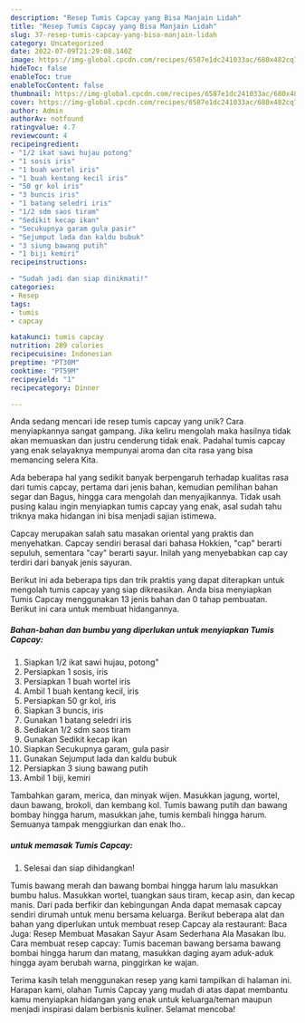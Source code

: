 ```yaml
---
description: "Resep Tumis Capcay yang Bisa Manjain Lidah"
title: "Resep Tumis Capcay yang Bisa Manjain Lidah"
slug: 37-resep-tumis-capcay-yang-bisa-manjain-lidah
category: Uncategorized
date: 2022-07-09T21:29:08.140Z
image: https://img-global.cpcdn.com/recipes/6587e1dc241033ac/680x482cq70/tumis-capcay-foto-resep-utama.jpg
hideToc: false
enableToc: true
enableTocContent: false
thumbnail: https://img-global.cpcdn.com/recipes/6587e1dc241033ac/680x482cq70/tumis-capcay-foto-resep-utama.jpg
cover: https://img-global.cpcdn.com/recipes/6587e1dc241033ac/680x482cq70/tumis-capcay-foto-resep-utama.jpg
author: Admin
authorAv: notfound
ratingvalue: 4.7
reviewcount: 4
recipeingredient:
- "1/2 ikat sawi hujau potong"
- "1 sosis iris"
- "1 buah wortel iris"
- "1 buah kentang kecil iris"
- "50 gr kol iris"
- "3 buncis iris"
- "1 batang seledri iris"
- "1/2 sdm saos tiram"
- "Sedikit kecap ikan"
- "Secukupnya garam gula pasir"
- "Sejumput lada dan kaldu bubuk"
- "3 siung bawang putih"
- "1 biji kemiri"
recipeinstructions:

- "Sudah jadi dan siap dinikmati!"
categories:
- Resep
tags:
- tumis
- capcay

katakunci: tumis capcay 
nutrition: 289 calories
recipecuisine: Indonesian
preptime: "PT30M"
cooktime: "PT59M"
recipeyield: "1"
recipecategory: Dinner

---
```





Anda sedang mencari ide resep tumis capcay yang unik? Cara menyiapkannya sangat gampang. Jika keliru mengolah maka hasilnya tidak akan memuaskan dan justru cenderung tidak enak. Padahal tumis capcay yang enak selayaknya mempunyai aroma dan cita rasa yang bisa memancing selera Kita.





Ada beberapa hal yang sedikit banyak berpengaruh terhadap kualitas rasa dari tumis capcay, pertama dari jenis bahan, kemudian pemilihan bahan segar dan Bagus, hingga cara mengolah dan menyajikannya. Tidak usah pusing kalau ingin menyiapkan tumis capcay yang enak,      asal sudah tahu triknya maka hidangan ini bisa menjadi sajian istimewa.














Capcay merupakan salah satu masakan oriental yang praktis dan menyehatkan. Capcay sendiri berasal dari bahasa Hokkien, &#34;cap&#34; berarti sepuluh, sementara &#34;cay&#34; berarti sayur. Inilah yang menyebabkan cap cay terdiri dari banyak jenis sayuran.






Berikut ini ada beberapa tips dan trik praktis yang dapat diterapkan untuk mengolah tumis capcay yang siap dikreasikan. Anda bisa menyiapkan Tumis Capcay menggunakan 13 jenis bahan dan 0 tahap pembuatan. Berikut ini cara untuk membuat hidangannya.

<!--inarticleads1-->

##### Bahan-bahan dan bumbu yang diperlukan untuk menyiapkan Tumis Capcay:

1. Siapkan 1/2 ikat sawi hujau, potong&#34;
1. Persiapkan 1 sosis, iris
1. Persiapkan 1 buah wortel iris
1. Ambil 1 buah kentang kecil, iris
1. Persiapkan 50 gr kol, iris
1. Siapkan 3 buncis, iris
1. Gunakan 1 batang seledri iris
1. Sediakan 1/2 sdm saos tiram
1. Gunakan Sedikit kecap ikan
1. Siapkan Secukupnya garam, gula pasir
1. Gunakan Sejumput lada dan kaldu bubuk
1. Persiapkan 3 siung bawang putih
1. Ambil 1 biji, kemiri


Tambahkan garam, merica, dan minyak wijen. Masukkan jagung, wortel, daun bawang, brokoli, dan kembang kol. Tumis bawang putih dan bawang bombay hingga harum, masukkan jahe, tumis kembali hingga harum. Semuanya tampak menggiurkan dan enak lho.. 

<!--inarticleads2-->

#####  untuk memasak Tumis Capcay:


1. Selesai dan siap dihidangkan!

Tumis bawang merah dan bawang bombai hingga harum lalu masukkan bumbu halus. Masukkan wortel, tuangkan saus tiram, kecap asin, dan kecap manis. Dari pada berfikir dan kebingungan Anda dapat memasak capcay sendiri dirumah untuk menu bersama keluarga. Berikut beberapa alat dan bahan yang diperlukan untuk membuat resep Capcay ala restaurant: Baca Juga: Resep Membuat Masakan Sayur Asam Sederhana Ala Masakan Ibu. Cara membuat resep capcay: Tumis baceman bawang bersama bawang bombai hingga harum dan matang, masukkan daging ayam aduk-aduk hingga ayam berubah warna, pinggirkan ke wajan. 

Terima kasih telah menggunakan resep yang kami tampilkan di halaman ini. Harapan kami, olahan Tumis Capcay yang mudah di atas dapat membantu kamu menyiapkan hidangan yang enak untuk keluarga/teman maupun menjadi inspirasi dalam berbisnis kuliner. Selamat mencoba!
